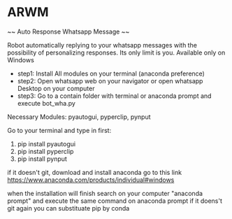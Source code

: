 # ARWM
~~ Auto Response Whatsapp Message ~~

Robot automatically replying to your whatsapp messages with the possibility of personalizing responses. Its only limit is you. Available only on Windows

- step1: Install All modules on your terminal (anaconda preference)
- step2: Open whatsapp web on your navigator or open whatsapp Desktop on your computer
- step3: Go to a contain folder with terminal or anaconda prompt and execute bot_wha.py 


Necessary Modules: pyautogui, pyperclip, pynput

Go to your terminal and type in first: 
1. pip install pyautogui
2. pip install pyperclip 
3. pip install pynput

if it doesn't git, download and install anaconda go to this link https://www.anaconda.com/products/individual#windows

when the installation will finish search on your computer "anaconda prompt" and execute the same command on anaconda prompt if it doens't git again you can substituate pip by conda




